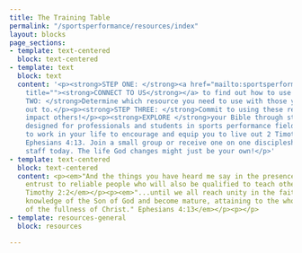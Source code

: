 ```yaml
---
title: The Training Table
permalink: "/sportsperformance/resources/index"
layout: blocks
page_sections:
- template: text-centered
  block: text-centered
- template: text
  block: text
  content: '<p><strong>STEP ONE: </strong><a href="mailto:sportsperformance@athletesinaction.org"
    title=""><strong>CONNECT TO US</strong></a> to find out how to use these resources!</p><p><strong>STEP
    TWO: </strong>Determine which resource you need to use with those you are reaching
    out to.</p><p><strong>STEP THREE: </strong>Commit to using these resources to
    impact others!</p><p><strong>EXPLORE </strong>your Bible through studies uniquely
    designed for professionals and students in sports performance fields. Allow God
    to work in your life to encourage and equip you to live out 2 Timothy 2:2 and
    Ephesians 4:13. Join a small group or receive one on one discipleship from our
    staff today. The life God changes might just be your own!</p>'
- template: text-centered
  block: text-centered
  content: <p><em>"And the things you have heard me say in the presence of many witnesses
    entrust to reliable people who will also be qualified to teach others."                                                   2
    Timothy 2:2</em></p><p><em>"...until we all reach unity in the faith and in the
    knowledge of the Son of God and become mature, attaining to the whole measure
    of the fullness of Christ." Ephesians 4:13</em></p><p></p>
- template: resources-general
  block: resources

---
```


